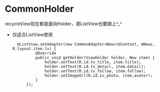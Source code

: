 # CommonHolder
recycleView现在都是面向Holder，那ListView也要跟上^_^

- 仅适合ListView使用 



	    mListView.setAdapter(new CommonAdapter<New>(mContext, mNews, R.layout.item_lv) {
	            @Override
	            public void getHolder(ViewHolder holder, New item) {
	                holder.setText(R.id.tv_title, item.title);
	                holder.setText(R.id.tv_detail, item.datail);
	                holder.setText(R.id.tv_follow, item.follow);
	                holder.setImageUrl(R.id.iv_photo, item.avator);
	            }
	        });
